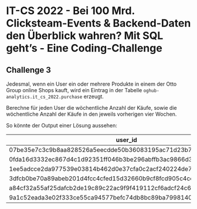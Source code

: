 # IT-CS 2022 - Bei 100 Mrd. Clicksteam-Events & Backend-Daten den Überblick wahren? Mit SQL geht’s - Eine Coding-Challenge
## Challenge 3

Jedesmal, wenn ein User ein oder mehrere Produkte in einem der Otto Group online Shops kauft, wird ein
Eintrag in der Tabelle `oghub-analytics.it_cs_2022.purchase` erzeugt.

Berechne für jeden User die wöchentliche Anzahl der Käufe, sowie die wöchentliche Anzahl der Käufe in 
den jeweils vorherigen vier Wochen.


So könnte der Output einer Lösung aussehen:

| user_id                                                          | cw  | count_week_1 | count_week_2 | count_week_3 | count_week_4 | count_week_5 |
| ---------------------------------------------------------------- | --- | :----------: | :----------: | :----------: | :----------: | :----------: |
| 07be35e7c3c9b8aa828526a5eecdde50b36083195ac71d23b795941d2aa41385 | 8   |      1       |      0       |      0       |      1       |      0       |
| 0fda16d3332ec867d4c1d92351ff046b3be296abffb3ac9866d3b2fbfc0b21f6 | 8   |      0       |      4       |      1       |      1       |      1       |
| 1ee5adcce2da977539e03814b462d0e37cfa0c2acf240224de71220e53f3137e | 8   |      0       |      0       |      0       |      1       |      0       |
| 3dfcb0be70a89abeb201d4fcc4cfed15d32660b9cf8fcd905c4cefb1d84bef97 | 8   |      7       |      1       |      1       |      1       |      8       |
| a84cf32a55af25dafcb2de19c89c22ac9f9f419112cf6adcf24c652cc3baa1fa | 42  |      1       |      10      |      0       |      11      |      0       |
| 9a1c52eada3e02f333ce55ca94577befc74db8bc89ba7998140ba91e1e060421 | 37  |      0       |      0       |      0       |      2       |      9       |